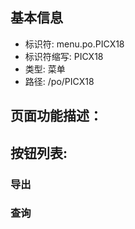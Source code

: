 
## 基本信息

- 标识符: menu.po.PICX18
- 标识符缩写: PICX18
- 类型: 菜单
- 路径: /po/PICX18

## 页面功能描述：





## 按钮列表:


### 导出



### 查询


